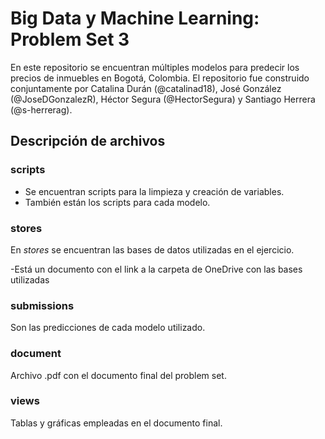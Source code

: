 # Big Data y Machine Learning: Problem Set 3

En este repositorio se encuentran múltiples modelos para predecir los precios de inmuebles en Bogotá, Colombia. El repositorio fue construido conjuntamente por Catalina Durán (@catalinad18), José González (@JoseDGonzalezR), Héctor Segura (@HectorSegura) y Santiago Herrera (@s-herrerag). 

## Descripción de archivos

### scripts

- Se encuentran scripts para la limpieza y creación de variables.
- También están los scripts para cada modelo.


### stores

En _stores_ se encuentran las bases de datos utilizadas en el ejercicio. 

-Está un documento con el link a la carpeta de OneDrive con las bases utilizadas

### submissions

Son las predicciones de cada modelo utilizado.

### document

Archivo .pdf con el documento final del problem set. 

### views

Tablas y gráficas empleadas en el documento final.

